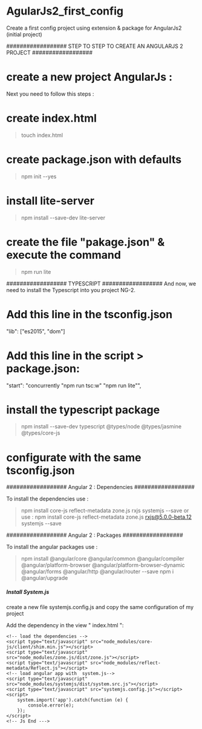 # AgularJs2_first_config
Create a first config project using extension &amp; package for AngularJs2 (initial project)


##################  STEP TO STEP TO CREATE AN ANGULARJS 2 PROJECT  ##################

# create a new project AngularJs :

Next you need to follow this steps :  

# create index.html
> touch index.html

# create package.json with defaults
> npm init --yes

# install lite-server
> npm install --save-dev lite-server

# create the file "pakage.json" & execute the command
> npm run lite

##################  TYPESCRIPT  ##################
And now, we need to install the Typescript into you project NG-2.

# Add this line in the tsconfig.json
"lib": ["es2015", "dom"]

# Add this line in the  script > package.json:
"start": "concurrently \"npm run tsc:w\" \"npm run lite\"",

# install  the typescript package
> npm install --save-dev typescript @types/node @types/jasmine @types/core-js

# configurate with the same tsconfig.json

##################  Angular 2 : Dependencies  ##################

To install the dependencies use :
> npm install core-js reflect-metadata zone.js rxjs systemjs --save
or use :
> npm install core-js reflect-metadata zone.js rxjs@5.0.0-beta.12 systemjs --save

##################  Angular 2 : Packages  ##################

To install the angular packages use :
> npm install @angular/core @angular/common @angular/compiler @angular/platform-browser @angular/platform-browser-dynamic @angular/forms @angular/http @angular/router --save
> npm i @angular/upgrade

##### Install System.js 

create a new file systemjs.config.js and copy the same configuration of my project

Add the dependency in the view " index.html ": 
  <!-- Js Begin --->
    <!-- load the dependencies -->
    <script type="text/javascript" src="node_modules/core-js/client/shim.min.js"></script>
    <script type="text/javascript" src="node_modules/zone.js/dist/zone.js"></script>
    <script type="text/javascript" src="node_modules/reflect-metadata/Reflect.js"></script>
    <!-- load angular app with  system.js-->
    <script type="text/javascript" src="node_modules/systemjs/dist/system.src.js"></script>
    <script type="text/javascript" src="systemjs.config.js"></script>
    <script>
        system.import('app').catch(function (e) {
            console.error(e);
        });
    </script>
    <!-- Js End --->
